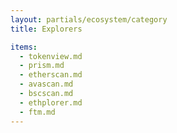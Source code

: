 ```yaml
---
layout: partials/ecosystem/category
title: Explorers

items:
  - tokenview.md
  - prism.md
  - etherscan.md
  - avascan.md
  - bscscan.md
  - ethplorer.md
  - ftm.md
---
```

